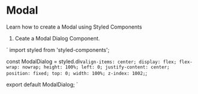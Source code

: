 # Modal

Learn how to create a Modal using Styled Components

1. Ceate a Modal Dialog Component.

`
import styled from 'styled-components';

const ModalDialog = styled.div`
  align-items: center;
  display: flex;
  flex-wrap: nowrap;
  height: 100%;
  left: 0;
  justify-content: center;
  position: fixed;
  top: 0;
  width: 100%;
  z-index: 1002;
`;

export default ModalDialog;
`
